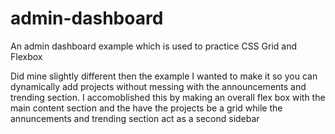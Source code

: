 # admin-dashboard
An admin dashboard example which is used to practice CSS Grid and Flexbox

Did mine slightly different then the example I wanted to make it so you can dynamically add projects without messing with the announcements and trending section. I accomoblished this by making an overall flex box with the main content section and the have the projects be a grid while the annuncements and trending section act as a second sidebar
